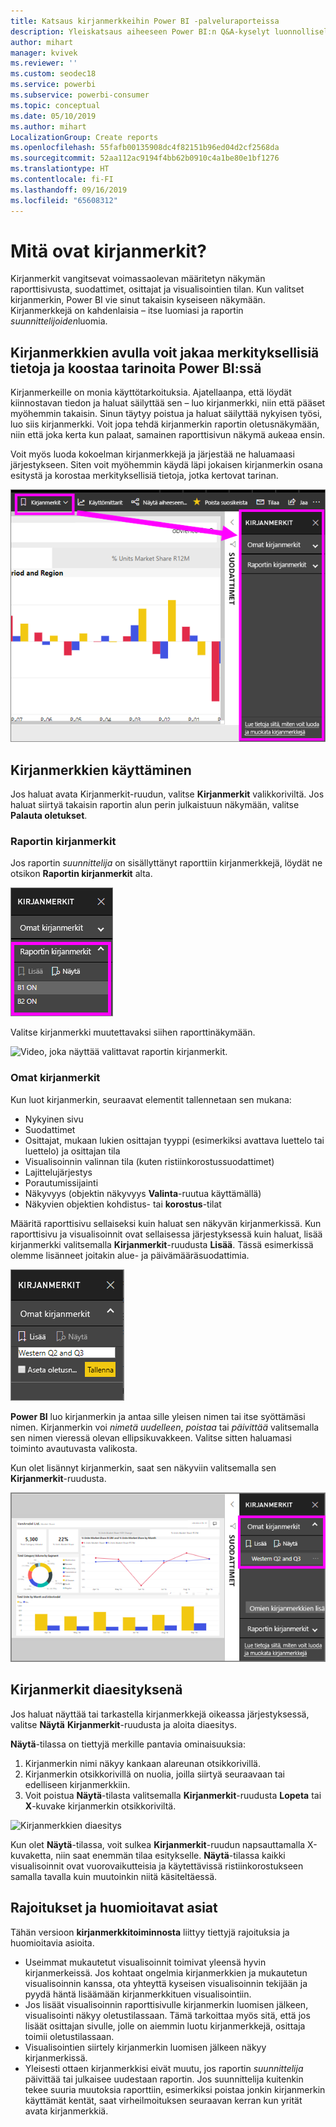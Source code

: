 ```yaml
---
title: Katsaus kirjanmerkkeihin Power BI -palveluraporteissa
description: Yleiskatsaus aiheeseen Power BI:n Q&A-kyselyt luonnollisella kielellä.
author: mihart
manager: kvivek
ms.reviewer: ''
ms.custom: seodec18
ms.service: powerbi
ms.subservice: powerbi-consumer
ms.topic: conceptual
ms.date: 05/10/2019
ms.author: mihart
LocalizationGroup: Create reports
ms.openlocfilehash: 55fafb00135908dc4f82151b96ed04d2cf2568da
ms.sourcegitcommit: 52aa112ac9194f4bb62b0910c4a1be80e1bf1276
ms.translationtype: HT
ms.contentlocale: fi-FI
ms.lasthandoff: 09/16/2019
ms.locfileid: "65608312"
---
```

# <a name="what-are-bookmarks"></a>Mitä ovat kirjanmerkit?
Kirjanmerkit vangitsevat voimassaolevan määritetyn näkymän raporttisivusta, suodattimet, osittajat ja visualisointien tilan. Kun valitset kirjanmerkin, Power BI vie sinut takaisin kyseiseen näkymään. Kirjanmerkkejä on kahdenlaisia – itse luomiasi ja raportin *suunnittelijoiden*luomia.

## <a name="use-bookmarks-to-share-insights-and-build-stories-in-power-bi"></a>Kirjanmerkkien avulla voit jakaa merkityksellisiä tietoja ja koostaa tarinoita Power BI:ssä 
Kirjanmerkeille on monia käyttötarkoituksia. Ajatellaanpa, että löydät kiinnostavan tiedon ja haluat säilyttää sen – luo kirjanmerkki, niin että pääset myöhemmin takaisin. Sinun täytyy poistua ja haluat säilyttää nykyisen työsi, luo siis kirjanmerkki. Voit jopa tehdä kirjanmerkin raportin oletusnäkymään, niin että joka kerta kun palaat, samainen raporttisivun näkymä aukeaa ensin. 

Voit myös luoda kokoelman kirjanmerkkejä ja järjestää ne haluamaasi järjestykseen. Siten voit myöhemmin käydä läpi jokaisen kirjanmerkin osana esitystä ja korostaa merkityksellisiä tietoja, jotka kertovat tarinan.  

![Näytä Kirjanmerkit-ruutu valitsemalla se valintanauhasta.](media/end-user-bookmarks/power-bi-bookmarks-pane.png)

## <a name="using-bookmarks"></a>Kirjanmerkkien käyttäminen
Jos haluat avata Kirjanmerkit-ruudun, valitse **Kirjanmerkit** valikkoriviltä. Jos haluat siirtyä takaisin raportin alun perin julkaistuun näkymään, valitse **Palauta oletukset**.

### <a name="report-bookmarks"></a>Raportin kirjanmerkit
Jos raportin *suunnittelija* on sisällyttänyt raporttiin kirjanmerkkejä, löydät ne otsikon **Raportin kirjanmerkit** alta. 

![Näytä Raportin kirjanmerkit.](media/end-user-bookmarks/power-bi-report-bookmark.png)

Valitse kirjanmerkki muutettavaksi siihen raporttinäkymään. 

![Video, joka näyttää valittavat raportin kirjanmerkit.](media/end-user-bookmarks/power-bi-bookmarks.gif)

### <a name="personal-bookmarks"></a>Omat kirjanmerkit

Kun luot kirjanmerkin, seuraavat elementit tallennetaan sen mukana:

* Nykyinen sivu
* Suodattimet
* Osittajat, mukaan lukien osittajan tyyppi (esimerkiksi avattava luettelo tai luettelo) ja osittajan tila
* Visualisoinnin valinnan tila (kuten ristiinkorostussuodattimet)
* Lajittelujärjestys
* Porautumissijainti
* Näkyvyys (objektin näkyvyys **Valinta**-ruutua käyttämällä)
* Näkyvien objektien kohdistus- tai **korostus**-tilat

Määritä raporttisivu sellaiseksi kuin haluat sen näkyvän kirjanmerkissä. Kun raporttisivu ja visualisoinnit ovat sellaisessa järjestyksessä kuin haluat, lisää kirjanmerkki valitsemalla **Kirjanmerkit**-ruudusta **Lisää**. Tässä esimerkissä olemme lisänneet joitakin alue- ja päivämääräsuodattimia. 

![Lisää Omat kirjanmerkit.](media/end-user-bookmarks/power-bi-add-personal.png)

**Power BI** luo kirjanmerkin ja antaa sille yleisen nimen tai itse syöttämäsi nimen. Kirjanmerkin voi *nimetä uudelleen*, *poistaa* tai *päivittää* valitsemalla sen nimen vieressä olevan ellipsikuvakkeen. Valitse sitten haluamasi toiminto avautuvasta valikosta.

Kun olet lisännyt kirjanmerkin, saat sen näkyviin valitsemalla sen **Kirjanmerkit**-ruudusta. 

![Lisää Omat kirjanmerkit.](media/end-user-bookmarks/power-bi-personal-bookmark.png)


<!--
## Arranging bookmarks
As you create bookmarks, you might find that the order in which you create them isn't necessarily the same order you'd like to present them to your audience. No problem, you can easily rearrange the order of bookmarks.

In the **Bookmarks** pane, simply drag-and-drop bookmarks to change their order, as shown in the following image. The yellow bar between bookmarks designates where the dragged bookmark will be placed.

![Change bookmark order by drag-and-drop](media/desktop-bookmarks/bookmarks_06.png)

The order of your bookmarks can become important when you use the **View** feature of bookmarks, as described in the next section. 

-->

## <a name="bookmarks-as-a-slide-show"></a>Kirjanmerkit diaesityksenä
Jos haluat näyttää tai tarkastella kirjanmerkkejä oikeassa järjestyksessä, valitse **Näytä** **Kirjanmerkit**-ruudusta ja aloita diaesitys.

**Näytä**-tilassa on tiettyjä merkille pantavia ominaisuuksia:

1. Kirjanmerkin nimi näkyy kankaan alareunan otsikkorivillä.
2. Kirjanmerkin otsikkorivillä on nuolia, joilla siirtyä seuraavaan tai edelliseen kirjanmerkkiin.
3. Voit poistua **Näytä**-tilasta valitsemalla **Kirjanmerkit**-ruudusta **Lopeta** tai **X**-kuvake kirjanmerkin otsikkoriviltä. 

![Kirjanmerkkien diaesitys](media/end-user-bookmarks/power-bi-bookmark-slideshow.png)

Kun olet **Näytä**-tilassa, voit sulkea **Kirjanmerkit**-ruudun napsauttamalla X-kuvaketta, niin saat enemmän tilaa esitykselle. **Näytä**-tilassa kaikki visualisoinnit ovat vuorovaikutteisia ja käytettävissä ristiinkorostukseen samalla tavalla kuin muutoinkin niitä käsiteltäessä. 

<!--
## Visibility - using the Selection pane
With the release of bookmarks, the new **Selection** pane is also introduced. The **Selection** pane provides a list of all objects on the current page and allows you to select the object and specify whether a given object is visible. 

![Enable the Selection pane](media/desktop-bookmarks/bookmarks_08.png)

You can select an object using the **Selection** pane. Also, you can toggle whether the object is currently visible by clicking the eye icon to the right of the visual. 

![Selection pane](media/desktop-bookmarks/bookmarks_09.png)

When a bookmark is added, the visible status of each object is also saved based on its setting in the **Selection** pane. 

It's important to note that **slicers** continue to filter a report page, regardless of whether they are visible. As such, you can create many different bookmarks, with different slicer settings, and make a single report page appear very different (and highlight different insights) in various bookmarks.


## Bookmarks for shapes and images
You can also link shapes and images to bookmarks. With this feature, when you click on an object, it will show the bookmark associated with that object. This can be especially useful when working with buttons; you can learn more by reading the article about [using buttons in Power BI](desktop-buttons.md). 

To assign a bookmark to an object, select the object, then expand the **Action** section from the **Format Shape** pane, as shown in the following image.

![Add bookmark link to an object](media/desktop-bookmarks/bookmarks_10.png)

Once you turn the **Action** slider to **On** you can select whether the object is a back button, a bookmark, or a Q&A command. If you select bookmark, you can then select which of your bookmarks the object is linked to.

There are all sorts of interesting things you can do with object-linked bookmarking. You can create a visual table of contents on your report page, or you can provide different views (such as visual types) of the same information, just by clicking on an object.

When you are in editing mode you can use ctrl+click to follow the link, and when not in edit mode, simply click the object to follow the link. 


## Bookmark groups

Beginning with the August 2018 release of **Power BI Desktop**, you can create and use bookmark groups. A bookmark group is a collection of bookmarks that you specify, which can be shown and organized as a group. 

To create a bookmark group, hold down the CTRL key and select the bookmarks you want to include in the group, then click the ellipses beside any of the selected bookmarks, and select **Group** from the menu that appears.

![Create a bookmark group](media/desktop-bookmarks/bookmarks_15.png)

**Power BI Desktop** automatically names the group *Group 1*. Fortunately, you can just double-click on the name and rename it to whatever you want.

![Rename a bookmark group](media/desktop-bookmarks/bookmarks_16.png)

With any bookmark group, clicking on the bookmark group's name only expands or collapses the group of bookmarks, and does not represent a bookmark by itself. 

When using the **View** feature of bookmarks, the following applies:

* If the selected bookmark is in a group when you select **View** from bookmarks, only the bookmarks *in that group* are shown in the viewing session. 

* If the selected bookmark is not in a group, or is on the top level (such as the name of a bookmark group), then all bookmarks for the entire report are played, including bookmarks in any group. 

To ungroup bookmarks, just select any bookmark in a group, click the ellipses, and then select **Ungroup** from the menu that appears. 

![Ungroup a bookmark group](media/desktop-bookmarks/bookmarks_17.png)

Note that selecting **Ungroup** for any bookmark from a group takes all bookmarks out of the group (it deletes the group, but not the bookmarks themselves). So to remove a single bookmark from a group, you need to **Ungroup** any member from that group, which deletes the grouping, then select the members you want in the new group (using CTRL and clicking each bookmark), and select **Group** again. 
-->





## <a name="limitations-and-considerations"></a>Rajoitukset ja huomioitavat asiat
Tähän versioon **kirjanmerkkitoiminnosta** liittyy tiettyjä rajoituksia ja huomioitavia asioita.

* Useimmat mukautetut visualisoinnit toimivat yleensä hyvin kirjanmerkeissä. Jos kohtaat ongelmia kirjanmerkkien ja mukautetun visualisoinnin kanssa, ota yhteyttä kyseisen visualisoinnin tekijään ja pyydä häntä lisäämään kirjanmerkkituen visualisointiin. 
* Jos lisäät visualisoinnin raporttisivulle kirjanmerkin luomisen jälkeen, visualisointi näkyy oletustilassaan. Tämä tarkoittaa myös sitä, että jos lisäät osittajan sivulle, jolle on aiemmin luotu kirjanmerkkejä, osittaja toimii oletustilassaan.
* Visualisointien siirtely kirjanmerkin luomisen jälkeen näkyy kirjanmerkissä. 
* Yleisesti ottaen kirjanmerkkisi eivät muutu, jos raportin *suunnittelija* päivittää tai julkaisee uudestaan raportin. Jos suunnittelija kuitenkin tekee suuria muutoksia raporttiin, esimerkiksi poistaa jonkin kirjanmerkin käyttämät kentät, saat virheilmoituksen seuraavan kerran kun yrität avata kirjanmerkkiä. 

<!--
## Next steps
spotlight?
-->
